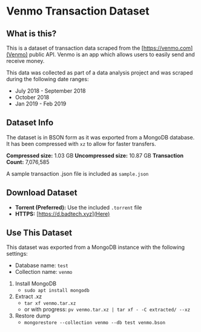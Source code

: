 # Venmo Transaction Dataset

## What is this? 

This is a dataset of transaction data scraped from the [https://venmo.com](Venmo) public API. Venmo is an app which allows users to easily send and receive money. 

This data was collected as part of a data analysis project and was scraped during the following date ranges:

* July 2018 - September 2018
* October 2018
* Jan 2019 - Feb 2019


## Dataset Info

The dataset is in BSON form as it was exported from a MongoDB database. It has been compressed with `xz` to allow for faster transfers. 

**Compressed size:** 1.03 GB
**Uncompressed size:** 10.87 GB
**Transaction Count:** 7,076,585

A sample transaction .json file is included as `sample.json`

## Download Dataset

* **Torrent (Preferred):** Use the included `.torrent` file
* **HTTPS:** [https://d.badtech.xyz](Here)

## Use This Dataset
This dataset was exported from a MongoDB instance with the following settings:
* Database name: `test`
* Collection name: `venmo`

1. Install MongoDB
    * `sudo apt install mongodb`
2. Extract .xz
    * `tar xf venmo.tar.xz` 
    * or with progress: `pv venmo.tar.xz | tar xf - -C extracted/ --xz`
3. Restore dump
    * `mongorestore --collection venmo --db test venmo.bson`





